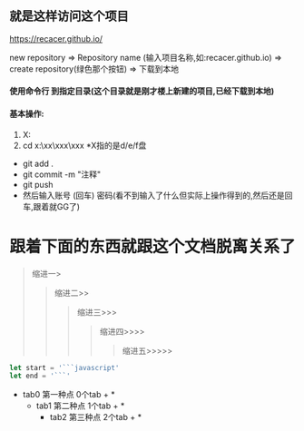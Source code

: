 就是这样访问这个项目
-

https://recacer.github.io/

new repository => Repository name (输入项目名称,如:recacer.github.io) => create repository(绿色那个按钮) => 下载到本地

#### 使用命令行 到指定目录(这个目录就是刚才楼上新建的项目,已经下载到本地) 
#### 基本操作:
1. X: 
2. cd x:\xx\xxx\xxx 
*X指的是d/e/f盘

* git add .
* git commit -m "注释"
* git push
* 然后输入账号 (回车) 密码(看不到输入了什么但实际上操作得到的,然后还是回车,跟着就GG了)

跟着下面的东西就跟这个文档脱离关系了
====

>缩进一>
>>缩进二>>
>>>缩进三>>>
>>>>缩进四>>>>
>>>>>缩进五>>>>>

```javascript
let start = '```javascript'
let end = '```'
```

* tab0 第一种点 0个tab + *
  * tab1 第二种点 1个tab + *
    * tab2 第三种点 2个tab + *
